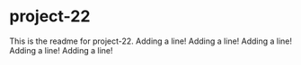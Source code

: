 # project-22

This is the readme for project-22.
Adding a line!
Adding a line!
Adding a line!
Adding a line!
Adding a line!
